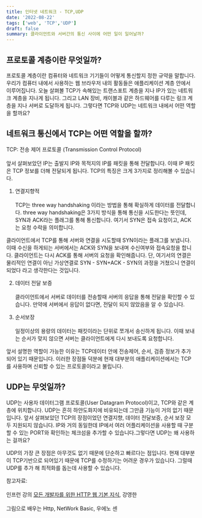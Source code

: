 ```yaml
---
title: 인터넷 네트워크 - TCP,UDP
date: '2022-08-22'
tags: ['web', 'TCP','UDP']
draft: false
summary: 클라이언트와 서버간의 통신 사이에 어떤 일이 일어날까?
---
```


## 프로토콜 계층이란 무엇일까? 

프로토콜 계층이란 컴퓨터와 네트워크 기기들이 어떻게 통신할지 정한 규약을 말합니다. 우리가 컴퓨터 내에서 사용하는 웹 브라우저 내의 활동들은 애플리케이션 계층 안에서 이루어집니다. 오늘 살펴볼 TCP가 속해있는 트랜스포트 계층을 지나 IP가 있는 네트워크 계층을 지나게 됩니다. 그리고 LAN 장비, 캐이블과 같은 하드웨어를 다루는 링크 계층을 지나 서버로 도달하게 됩니다. 그렇다면 TCP와 UDP는 네트워크 내에서 어떤 역할을 할까요? 

## 네트워크 통신에서 TCP는 어떤 역할을 할까?

TCP: 전송 제어 프로토콜 (Transmission Control Protocol)<br></br>
앞서 살펴보았던 IP는 출발지 IP와 목적지의 IP를 패킷을 통해 전달합니다. 이때 IP 패킷은 TCP 정보를 더해 전달되게 됩니다. TCP의 특징은 크게 3가지로 정리해볼 수 있습니다.

1. 연결지향적<br></br>
TCP는 three way handshaking 이라는 방법을 통해 확실하게 데이터를 전달합니다. three way handshaking은 3가지 방식을 통해 통신을 시도한다는 뜻인데, SYN과 ACK라는 플래그를 통해 통신합니다. 여기서 SYN은 접속 요청이고, ACK는 요청 수락을 의미합니다. 

클라이언트에서 TCP를 통해 서버와 연결을 시도할때 SYN이라는 플래그를 보냅니다. 이때 수신을 하게되는 서버에서는 ACK와 SYN을 보내며 수신여부와 접속요청을 합니다. 클라이언트는 다시 ACK를 통해 서버의 요청을 확인해줍니다. 단, 여기서의 연결은 물리적인 연결이 아닌 가상연결로 SYN - SYN+ACK - SYN의 과정을 거쳤으니 연결이 되었다 라고 생각한다는 것입니다. 

2. 데이터 전달 보증<br></br>
클라이언트에서 서버로 데이터를 전송할때 서버의 응답을 통해 전달을 확인할 수 있습니다. 만약에 서버에서 응답이 없다면, 전달이 되지 않았음을 알 수 있습니다.

3. 순서보장<br></br>
일정이상의 용량의 데이터는 패킷이라는 단위로 쪼개서 송신하게 됩니다. 이때 보내는 순서가 맞지 않으면 서버는 클라이언트에게 다시 보내도록 요청합니다.

앞서 설명한 역할이 가능한 이유는 TCP데이터 안에 전송제어, 순서, 검증 정보가 추가되어 있기 때문입니다. 이러한 장점들 덕분에 현재 대부분의 애플리케이션에서는 TCP를 사용하며 신뢰할 수 있는 프로토콜이라고 불립니다.

## UDP는 무엇일까?

UDP는 사용자 데이터그램 프로토콜(User Datagram Protocol)이고, TCP와 같은 계층에 위치합니다. UDP는 흔히 하얀도화지에 비유되는데 그만큼 기능이 거의 없기 때문입니다. 앞서 살펴보았던 TCP의 장점이었던 연결지향, 데이터 전달보증, 순서 보장 모두 지원되지 않습니다. IP와 거의 동일한데 IP에서 여러 어플리케이션을 사용할 때 구분할 수 있는 PORT와 확인하는 체크섬을 추가할 수 있습니다.그렇다면 UDP는 왜 사용하는 걸까요? 

UDP의 가장 큰 장점은 아무것도 없기 때문에 단순하고 빠르다는 점입니다. 현재 대부분이 TCP기반으로 되어있기 때문에 TCP를 수정하기는 어려운 경우가 있습니다. 그럴때 UDP를 추가 해 최적화를 돕는데 사용할 수 있습니다.


참고자료:<br></br> 인프런 강의 [모든 개발자를 위한 HTTP 웹 기본 지식](https://www.inflearn.com/course/http-%EC%9B%B9-%EB%84%A4%ED%8A%B8%EC%9B%8C%ED%81%AC), 강영한<br></br>
그림으로 배우는 Http, NetWork Basic, 우에노 센

